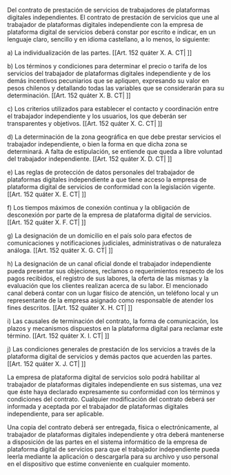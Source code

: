 Del contrato de prestación de servicios de trabajadores de plataformas digitales independientes. El contrato de prestación de servicios que une al trabajador de plataformas digitales independiente con la empresa de plataforma digital de servicios deberá constar por escrito e indicar, en un lenguaje claro, sencillo y en idioma castellano, a lo menos, lo siguiente:

a) La individualización de las partes. [[Art. 152 quáter X. A. CT| ]]

b) Los términos y condiciones para determinar el precio o tarifa de los servicios del trabajador de plataformas digitales independiente y de los demás incentivos pecuniarios que se apliquen, expresando su valor en pesos chilenos y detallando todas las variables que se considerarán para su determinación. [[Art. 152 quáter X. B. CT| ]]

c) Los criterios utilizados para establecer el contacto y coordinación entre el trabajador independiente y los usuarios, los que deberán ser transparentes y objetivos. [[Art. 152 quáter X. C. CT| ]]

d) La determinación de la zona geográfica en que debe prestar servicios el trabajador independiente, o bien la forma en que dicha zona se determinará. A falta de estipulación, se entiende que queda a libre voluntad del trabajador independiente. [[Art. 152 quáter X. D. CT| ]]

e) Las reglas de protección de datos personales del trabajador de plataformas digitales independiente a que tiene acceso la empresa de plataforma digital de servicios de conformidad con la legislación vigente. [[Art. 152 quáter X. E. CT| ]]

f) Los tiempos máximos de conexión continua y la obligación de desconexión por parte de la empresa de plataforma digital de servicios. [[Art. 152 quáter X. F. CT| ]]

g) La designación de un domicilio en el país solo para efectos de comunicaciones y notificaciones judiciales, administrativas o de naturaleza análoga. [[Art. 152 quáter X. G. CT| ]]

h) La designación de un canal oficial donde el trabajador independiente pueda presentar sus objeciones, reclamos o requerimientos respecto de los pagos recibidos, el registro de sus labores, la oferta de las mismas y la evaluación que los clientes realizan acerca de su labor. El mencionado canal deberá contar con un lugar físico de atención, un teléfono local y un representante de la empresa asignado como responsable de atender los fines descritos. [[Art. 152 quáter X. H. CT| ]]

i) Las causales de terminación del contrato, la forma de comunicación, los plazos y mecanismos dispuestos en la plataforma digital para reclamar este término. [[Art. 152 quáter X. I. CT| ]]

j) Las condiciones generales de prestación de los servicios a través de la plataforma digital de servicios y demás pactos que acuerden las partes. [[Art. 152 quáter X. J. CT| ]]

La empresa de plataforma digital de servicios solo podrá habilitar al trabajador de plataformas digitales independiente en sus sistemas, una vez que éste haya declarado expresamente su conformidad con los términos y condiciones del contrato. Cualquier modificación del contrato deberá ser informada y aceptada por el trabajador de plataformas digitales independiente, para ser aplicable.

Una copia del contrato deberá ser entregada, física o electrónicamente, al trabajador de plataformas digitales independiente y otra deberá mantenerse a disposición de las partes en el sistema informático de la empresa de plataforma digital de servicios para que el trabajador independiente pueda leerla mediante la aplicación o descargarla para su archivo y uso personal en el dispositivo que estime conveniente en cualquier momento.